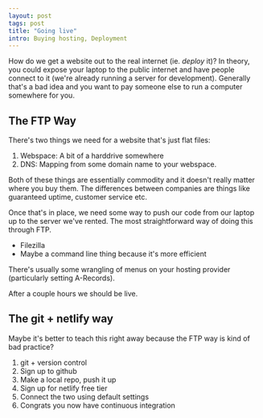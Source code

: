 ```yaml
---
layout: post
tags: post
title: "Going live"
intro: Buying hosting, Deployment
---
```


How do we get a website out to the real internet (ie. *deploy* it)? In theory, you could expose your laptop to the public internet and have people connect to it (we're already running a server for development). Generally that's a bad idea and you want to pay someone else to run a computer somewhere for you.

## The FTP Way

There's two things we need for a website that's just flat files:

1. Webspace: A bit of a harddrive somewhere 
2. DNS: Mapping from some domain name to your webspace.

Both of these things are essentially commodity and it doesn't really matter where you buy them. The differences between companies are things like guaranteed uptime, customer service etc.

Once that's in place, we need some way to push our code from our laptop up to the server we've rented. The most straightforward way of doing this through FTP.

- Filezilla
- Maybe a command line thing because it's more efficient

There's usually some wrangling of menus on your hosting provider (particularly setting A-Records).

After a couple hours we should be live.

## The git + netlify way

Maybe it's better to teach this right away because the FTP way is kind of bad practice?

1. git + version control
2. Sign up to github
3. Make a local repo, push it up
4. Sign up for netlify free tier
5. Connect the two using default settings
6. Congrats you now have continuous integration